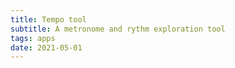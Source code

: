 ```yaml
---
title: Tempo tool
subtitle: A metronome and rythm exploration tool
tags: apps
date: 2021-05-01
---
```


<tempo-tool />